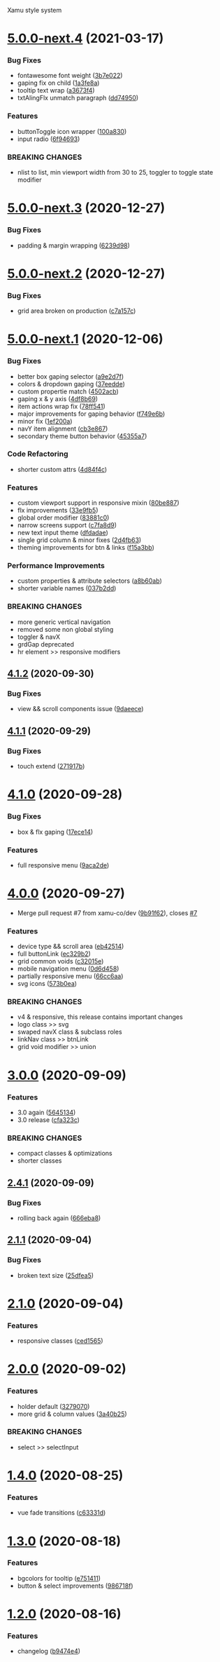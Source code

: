 Xamu style system

# [5.0.0-next.4](https://github.com/xamu-co/style-system/compare/v5.0.0-next.3...v5.0.0-next.4) (2021-03-17)


### Bug Fixes

* fontawesome font weight ([3b7e022](https://github.com/xamu-co/style-system/commit/3b7e022045a404e8131f234fcc76f24f16985f23))
* gaping fix on child ([1a3fe8a](https://github.com/xamu-co/style-system/commit/1a3fe8ac9039df0803adab3b9f34563a4a7ceec5))
* tooltip text wrap ([a3673f4](https://github.com/xamu-co/style-system/commit/a3673f437793f74bbeb328d87c7e8989bc190bdf))
* txtAlingFlx unmatch paragraph ([dd74950](https://github.com/xamu-co/style-system/commit/dd74950179038e9bcba99e1a8d6f5da68ca29560))


### Features

* buttonToggle icon wrapper ([100a830](https://github.com/xamu-co/style-system/commit/100a830b512668c6da8d62a04312a716f345d338))
* input radio ([6f94693](https://github.com/xamu-co/style-system/commit/6f94693d04aba44193e9257809d3cbc6137b9260))


### BREAKING CHANGES

* nlist to list, min viewport width from 30 to 25, toggler to toggle state modifier

# [5.0.0-next.3](https://github.com/xamu-co/style-system/compare/v5.0.0-next.2...v5.0.0-next.3) (2020-12-27)


### Bug Fixes

* padding & margin wrapping ([6239d98](https://github.com/xamu-co/style-system/commit/6239d9800b4bad86789d88851373de565396e0fc))

# [5.0.0-next.2](https://github.com/xamu-co/style-system/compare/v5.0.0-next.1...v5.0.0-next.2) (2020-12-27)


### Bug Fixes

* grid area broken on production ([c7a157c](https://github.com/xamu-co/style-system/commit/c7a157cb273ec86fb2f86a89b12ecc7f12bdb57f))

# [5.0.0-next.1](https://github.com/xamu-co/style-system/compare/v4.1.2...v5.0.0-next.1) (2020-12-06)


### Bug Fixes

* better box gaping selector ([a9e2d7f](https://github.com/xamu-co/style-system/commit/a9e2d7f1cb94bfde1524c888c2781243685c32da))
* colors & dropdown gaping ([37eedde](https://github.com/xamu-co/style-system/commit/37eedde0c90abc41f24cfbf2f5e7c7e177605d25))
* custom propertie match ([4502acb](https://github.com/xamu-co/style-system/commit/4502acb56e42429755a08cc1733e0302b37935ed))
* gaping x & y axis ([4df8b69](https://github.com/xamu-co/style-system/commit/4df8b69b56bd439c098a421bdebba637f847a597))
* item actions wrap fix ([78ff541](https://github.com/xamu-co/style-system/commit/78ff54113027423ed8f9abdbf7632c8efe8894f8))
* major improvements for gaping behavior ([f749e6b](https://github.com/xamu-co/style-system/commit/f749e6bc33a2abea61a40ebd1a39f5abe2a616c5))
* minor fix ([1ef200a](https://github.com/xamu-co/style-system/commit/1ef200a0f0529e01cff30732b28560743b6ae9a7))
* navY item alignment ([cb3e867](https://github.com/xamu-co/style-system/commit/cb3e867d6f4d7c45911d4a2914668a716ed9dfb1))
* secondary theme button behavior ([45355a7](https://github.com/xamu-co/style-system/commit/45355a7c19e619092987741ff710f50d2832831c))


### Code Refactoring

* shorter custom attrs ([4d84f4c](https://github.com/xamu-co/style-system/commit/4d84f4c1211a045ddc0aeedd360477a26dfd006b))


### Features

* custom viewport support in responsive mixin ([80be887](https://github.com/xamu-co/style-system/commit/80be88774125ade8ffe0178090712021eb0228df))
* flx improvements ([33e9fb5](https://github.com/xamu-co/style-system/commit/33e9fb5c427e7366180036a113bdd48ef2757af2))
* global order modifier ([83881c0](https://github.com/xamu-co/style-system/commit/83881c0750ffb5d3f305daa0dba9981232c95728))
* narrow screens support ([c7fa8d9](https://github.com/xamu-co/style-system/commit/c7fa8d93746596dba5c83e576630823a913ce88e))
* new text input theme ([dfdadae](https://github.com/xamu-co/style-system/commit/dfdadae6757d1a3cf529915e604289cce5ff2d92))
* single grid column & minor fixes ([2d4fb63](https://github.com/xamu-co/style-system/commit/2d4fb63c4b09c71d6812faa31359cb76ab4201ec))
* theming improvements for btn & links ([f15a3bb](https://github.com/xamu-co/style-system/commit/f15a3bb9f554763122b18cc934e5c558e065401a))


### Performance Improvements

* custom properties & attribute selectors ([a8b60ab](https://github.com/xamu-co/style-system/commit/a8b60ab82c22c04958d13b7db7dfb53202f3fb50))
* shorter variable names ([037b2dd](https://github.com/xamu-co/style-system/commit/037b2dd77f254c1f77992ada910c61ecc3b2a3f3))


### BREAKING CHANGES

* more generic vertical navigation
* removed some non global styling
* toggler & navX
* grdGap deprecated
* hr element >> responsive modifiers

## [4.1.2](https://github.com/xamu-co/style-system/compare/v4.1.1...v4.1.2) (2020-09-30)


### Bug Fixes

* view && scroll components issue ([9daeece](https://github.com/xamu-co/style-system/commit/9daeecef0e839a5f16c776953dd6869c603b3421))

## [4.1.1](https://github.com/xamu-co/style-system/compare/v4.1.0...v4.1.1) (2020-09-29)


### Bug Fixes

* touch extend ([271917b](https://github.com/xamu-co/style-system/commit/271917b35560b011f33cb1c809475fb7d4e25a9c))

# [4.1.0](https://github.com/xamu-co/style-system/compare/v4.0.0...v4.1.0) (2020-09-28)


### Bug Fixes

* box & flx gaping ([17ece14](https://github.com/xamu-co/style-system/commit/17ece14cbc0cfc7b7786b467fb3bda463deae97b))


### Features

* full responsive menu ([9aca2de](https://github.com/xamu-co/style-system/commit/9aca2de180aa2ed4eba51cc76a6aa6aa04e26883))

# [4.0.0](https://github.com/xamu-co/style-system/compare/v3.0.0...v4.0.0) (2020-09-27)


* Merge pull request #7 from xamu-co/dev ([9b91f62](https://github.com/xamu-co/style-system/commit/9b91f623a593547f0f8a357a6fe03c1ea1e36759)), closes [#7](https://github.com/xamu-co/style-system/issues/7)


### Features

* device type && scroll area ([eb42514](https://github.com/xamu-co/style-system/commit/eb42514bcaaa3caaea4086df32473f44032390f7))
* full buttonLink ([ec329b2](https://github.com/xamu-co/style-system/commit/ec329b29369cfb4f2bb8b739d121562643f4cde8))
* grid common voids ([c32015e](https://github.com/xamu-co/style-system/commit/c32015e9d3fb380a53bef7b01f89a022c6364768))
* mobile navigation menu ([0d6d458](https://github.com/xamu-co/style-system/commit/0d6d458aede3a442952741337a7067c8bef18511))
* partially responsive menu ([66cc6aa](https://github.com/xamu-co/style-system/commit/66cc6aa08e752f7b3e5c2d0bc5aac5f295e9faef))
* svg icons ([573b0ea](https://github.com/xamu-co/style-system/commit/573b0ea295e39389e4284223a5c9899ba1e675d3))


### BREAKING CHANGES

* v4 & responsive, this release contains important changes
* logo class >> svg
* swaped navX class & subclass roles
* linkNav class >> btnLink
* grid void modifier >> union

# [3.0.0](https://github.com/xamu-co/style-system/compare/v2.4.1...v3.0.0) (2020-09-09)


### Features

* 3.0 again ([5645134](https://github.com/xamu-co/style-system/commit/56451340424878fc38d1571bdd39945de5e52582))
* 3.0 release ([cfa323c](https://github.com/xamu-co/style-system/commit/cfa323c153c1edd4a1888572f8363d8814e67b13))


### BREAKING CHANGES

* compact classes & optimizations
* shorter classes

## [2.4.1](https://github.com/xamu-co/style-system/compare/v2.4.0...v2.4.1) (2020-09-09)


### Bug Fixes

* rolling back again ([666eba8](https://github.com/xamu-co/style-system/commit/666eba8952060d6fe40c52718af484134716bfb8))

## [2.1.1](https://github.com/xamu-co/style-system/compare/v2.1.0...v2.1.1) (2020-09-04)


### Bug Fixes

* broken text size ([25dfea5](https://github.com/xamu-co/style-system/commit/25dfea598ac4cb385df6736e6067be05955e708e))

# [2.1.0](https://github.com/xamu-co/style-system/compare/v2.0.0...v2.1.0) (2020-09-04)


### Features

* responsive classes ([ced1565](https://github.com/xamu-co/style-system/commit/ced15650500954c45fe13396c8bfd9b9535da56a))

# [2.0.0](https://github.com/xamu-co/style-system/compare/v1.4.0...v2.0.0) (2020-09-02)


### Features

* holder default ([3279070](https://github.com/xamu-co/style-system/commit/327907055f0619665fd63efcdc52e9c733a5471b))
* more grid & column values ([3a40b25](https://github.com/xamu-co/style-system/commit/3a40b25fb1017f0aca5734ef412ed53d3bd2028b))


### BREAKING CHANGES

* select >> selectInput

# [1.4.0](https://github.com/xamu-co/style-system/compare/v1.3.0...v1.4.0) (2020-08-25)


### Features

* vue fade transitions ([c63331d](https://github.com/xamu-co/style-system/commit/c63331d8de7e5a69390c04319fb0094293302740))

# [1.3.0](https://github.com/xamu-co/style-system/compare/v1.2.0...v1.3.0) (2020-08-18)


### Features

* bgcolors for tooltip ([e751411](https://github.com/xamu-co/style-system/commit/e7514116009d41c87ddd36318f630f7c5b7d8e74))
* button & select improvements ([986718f](https://github.com/xamu-co/style-system/commit/986718f94cba35904930718e69d889bcd8b54be2))

# [1.2.0](https://github.com/xamu-co/style-system/compare/v1.1.0...v1.2.0) (2020-08-16)


### Features

* changelog ([b9474e4](https://github.com/xamu-co/style-system/commit/b9474e405a49b78b0ff40ea35ba152153637895e))
